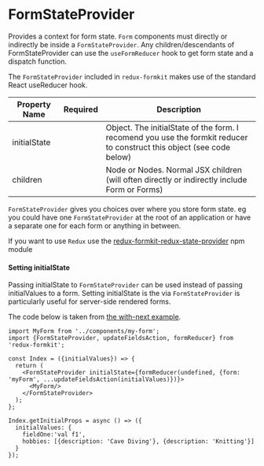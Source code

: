 # FormStateProvider

Provides a context for form state. `Form` components must directly or indirectly be inside a `FormStateProvider`.
Any children/descendants of FormStateProvider can use the `useFormReducer` hook to get form state and a dispatch function.

The `FormStateProvider` included in `redux-formkit` makes use of the standard React useReducer hook.

| Property Name | Required | Description                                                                                                            |
|---------------|----------|------------------------------------------------------------------------------------------------------------------------|
| initialState  |          | Object. The initialState of the form. I recomend you use the formkit reducer to construct this object (see code below) |
| children      |          | Node or Nodes. Normal JSX children (will often directly or indirectly include Form or Forms)                           |

`FormStateProvider` gives you choices over where you store form state. eg you could have one `FormStateProvider` at the root of an application or have a separate one for each form or anything in between.

If you want to use `Redux` use the [redux-formkit-redux-state-provider](https://www.npmjs.com/package/redux-formkit-redux-state-provider) npm module

#### Setting initialState
Passing initialState to `FormStateProvider` can be used instead of passing initialValues to a form. Setting initialState is the via `FormStateProvider` is particularly useful for server-side rendered forms. 

The code below is taken from [the with-next example](https://github.com/chrisfield/redux-formkit/tree/master/examples/with-next).

```
import MyForm from '../components/my-form';
import {FormStateProvider, updateFieldsAction, formReducer} from 'redux-formkit'; 

const Index = ({initialValues}) => {
  return (
    <FormStateProvider initialState={formReducer(undefined, {form: 'myForm', ...updateFieldsAction(initialValues)})}>
      <MyForm/>
    </FormStateProvider>
  );
};

Index.getInitialProps = async () => ({
  initialValues: {
    fieldOne:'val f1',
    hobbies: [{description: 'Cave Diving'}, {description: 'Knitting'}]
  }
});
```